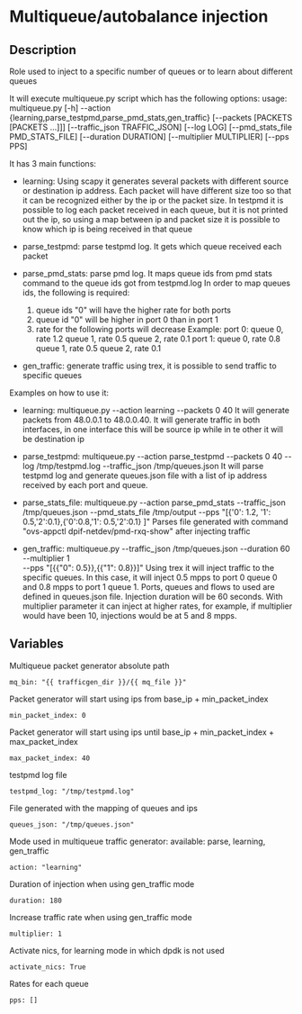 # Multiqueue/autobalance injection

## Description
Role used to inject to a specific number of queues or to learn about different queues

It will execute multiqueue.py script which has the following options:
usage: multiqueue.py [-h] --action
                     {learning,parse_testpmd,parse_pmd_stats,gen_traffic}
                     [--packets [PACKETS [PACKETS ...]]]
                     [--traffic_json TRAFFIC_JSON] [--log LOG]
                     [--pmd_stats_file PMD_STATS_FILE] [--duration DURATION]
                     [--multiplier MULTIPLIER] [--pps PPS]

It has 3 main functions:
* learning: Using scapy it generates several packets with different source or
  destination ip address. Each packet will have different size too so that it
  can be recognized either by the ip or the packet size. In testpmd it is
  possible to log each packet received in each queue, but it is not printed
  out the ip, so using a map between ip and packet size it is possible to know
  which ip is being received in that queue

* parse_testpmd: parse testpmd log. It gets which queue received each packet

* parse_pmd_stats: parse pmd log. It maps queue ids from pmd stats command to
  the queue ids got from testpmd.log
  In order to map queues ids, the following is required:
  1. queue ids "0" will have the higher rate for both ports
  2. queue id "0" will be higher in port 0 than in port 1
  3. rate for the following ports will decrease
  Example:
  port 0:
     queue 0, rate 1.2
     queue 1, rate 0.5
     queue 2, rate 0.1
  port 1:
     queue 0, rate 0.8
     queue 1, rate 0.5
     queue 2, rate 0.1

* gen_traffic: generate traffic using trex, it is possible to send traffic to
  specific queues

Examples on how to use it:
* learning:
  multiqueue.py  --action learning --packets 0 40
  It will generate packets from 48.0.0.1 to 48.0.0.40. It will generate traffic
  in both interfaces, in one interface this will be source ip while in te other
  it will be destination ip

* parse_testpmd:
  multiqueue.py --action parse_testpmd --packets 0 40 --log /tmp/testpmd.log
                --traffic_json /tmp/queues.json
  It will parse testpmd log and generate queues.json file with a list of ip
  address received by each port and queue.

* parse_stats_file:
  multiqueue.py  --action parse_pmd_stats --traffic_json /tmp/queues.json
                 --pmd_stats_file /tmp/output
                 --pps "[{'0': 1.2, '1': 0.5,'2':0.1},{'0':0.8,'1': 0.5,'2':0.1} ]"
  Parses file generated with command "ovs-appctl dpif-netdev/pmd-rxq-show" after
  injecting traffic

* gen_traffic:
  multiqueue.py --traffic_json /tmp/queues.json --duration 60 --multiplier 1 \
                --pps "[{{"0": 0.5}},{{"1": 0.8}}]"
  Using trex it will inject traffic to the specific queues. In this case, it
  will inject 0.5 mpps to port 0 queue 0 and 0.8 mpps to port 1 queue 1.
  Ports, queues and flows to used are defined in queues.json file. Injection
  duration will be 60 seconds. With multiplier parameter it can inject at
  higher rates, for example, if multiplier would have been 10, injections
  would be at 5 and 8 mpps.

## Variables

Multiqueue packet generator absolute path

```
mq_bin: "{{ trafficgen_dir }}/{{ mq_file }}"
```

Packet generator will start using ips from base_ip + min_packet_index

```
min_packet_index: 0
```

Packet generator will start using ips until base_ip + min_packet_index + max_packet_index

```
max_packet_index: 40
```

testpmd log file

```
testpmd_log: "/tmp/testpmd.log"
```

File generated with the mapping of queues and ips

```
queues_json: "/tmp/queues.json"
```

Mode used in multiqueue traffic generator: available: parse, learning, gen_traffic

```
action: "learning"
```

Duration of injection when using gen_traffic mode

```
duration: 180
```

Increase traffic rate when using gen_traffic mode

```
multiplier: 1
```

Activate nics, for learning mode in which dpdk is not used

```
activate_nics: True
```

Rates for each queue

```
pps: []
```